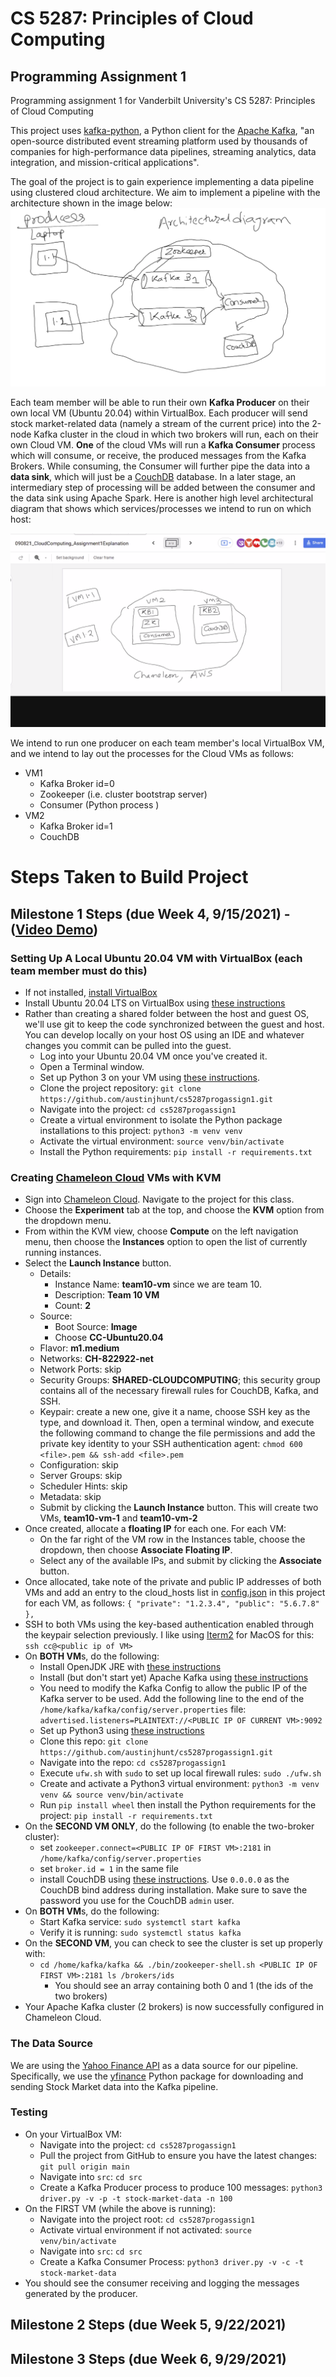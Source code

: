# CS 5287: Principles of Cloud Computing
## Programming Assignment 1
Programming assignment 1 for Vanderbilt University's CS 5287: Principles of Cloud Computing

This project uses [kafka-python](https://pypi.org/project/kafka-python/), a Python client for the [Apache Kafka](https://kafka.apache.org/), "an open-source distributed event streaming platform used by thousands of companies for high-performance data pipelines, streaming analytics, data integration, and mission-critical applications".

The goal of the project is to gain experience implementing a data pipeline using clustered cloud architecture. We aim to implement a pipeline with the architecture shown in the image below:
![Architectural Diagram of Data Pipeline](img/pipeline.png)

Each team member will be able to run their own **Kafka Producer** on their own local VM (Ubuntu 20.04) within VirtualBox. Each producer will send stock market-related data (namely a stream of the current price) into the 2-node Kafka cluster in the cloud in which two brokers will run, each on their own Cloud VM. **One** of the cloud VMs will run a **Kafka Consumer** process which will consume, or receive, the produced messages from the Kafka Brokers. While consuming, the Consumer will further pipe the data into a **data sink**, which will just be a [CouchDB](https://couchdb.apache.org/) database. In a later stage, an intermediary step of processing will be added between the consumer and the data sink using Apache Spark. Here is another high level architectural diagram that shows which services/processes we intend to run on which host:

![Process Map Architecture](img/processmap.png)

We intend to run one producer on each team member's local VirtualBox VM, and we intend to lay out the processes for the Cloud VMs as follows:

- VM1
  - Kafka Broker id=0
  - Zookeeper (i.e. cluster bootstrap server)
  - Consumer (Python process )
- VM2
  - Kafka Broker id=1
  - CouchDB
# Steps Taken to Build Project
## Milestone 1 Steps (due Week 4, 9/15/2021) - ([Video Demo](https://www.youtube.com/watch?v=TflXLZmG7cA))
### Setting Up A Local Ubuntu 20.04 VM with VirtualBox (each team member must do this)
- If not installed, [install VirtualBox](https://www.virtualbox.org/wiki/Downloads)
- Install Ubuntu 20.04 LTS on VirtualBox using [these instructions](https://fossbytes.com/how-to-install-ubuntu-20-04-lts-virtualbox-windows-mac-linux/)
- Rather than creating a shared folder between the host and guest OS, we'll use git to keep the code synchronized between the guest and host. You can develop locally on your host OS using an IDE and whatever changes you commit can be pulled into the guest.
  - Log into your Ubuntu 20.04 VM once you've created it.
  - Open a Terminal window.
  - Set up Python 3 on your VM using [these instructions](https://www.digitalocean.com/community/tutorials/how-to-install-python-3-and-set-up-a-programming-environment-on-an-ubuntu-20-04-server).
  - Clone the project repository: `git clone https://github.com/austinjhunt/cs5287progassign1.git`
  - Navigate into the project: `cd cs5287progassign1`
  - Create a virtual environment to isolate the Python package installations to this project: `python3 -m venv venv`
  - Activate the virtual environment: `source venv/bin/activate`
  - Install the Python requirements: `pip install -r requirements.txt`
### Creating [Chameleon Cloud](https://chameleoncloud.org) VMs with KVM
   - Sign into [Chameleon Cloud](https://chameleoncloud.org). Navigate to the project for this class.
   - Choose the **Experiment** tab at the top, and choose the **KVM** option from the dropdown menu.
   - From within the KVM view, choose **Compute** on the left navigation menu, then choose the **Instances** option to open the list of currently running instances.
   - Select the **Launch Instance** button.
     - Details:
       - Instance Name: **team10-vm** since we are team 10.
       - Description: **Team 10 VM**
       - Count: **2**
     - Source:
       - Boot Source: **Image**
       - Choose **CC-Ubuntu20.04**
     - Flavor: **m1.medium**
     - Networks: **CH-822922-net**
     - Network Ports: skip
     - Security Groups: **SHARED-CLOUDCOMPUTING**; this security group contains all of the necessary firewall rules for CouchDB, Kafka, and SSH.
     - Keypair: create a new one, give it a name, choose SSH key as the type, and download it. Then, open a terminal window, and execute the following command to change the file permissions and add the private key identity to your SSH authentication agent: ``` chmod 600 <file>.pem && ssh-add <file>.pem ```
     - Configuration: skip
     - Server Groups: skip
     - Scheduler Hints: skip
     - Metadata: skip
     - Submit by clicking the **Launch Instance** button. This will create two VMs, **team10-vm-1** and **team10-vm-2**
   - Once created, allocate a **floating IP** for each one. For each VM:
     - On the far right of the VM row in the Instances table, choose the dropdown, then choose **Associate Floating IP**.
     - Select any of the available IPs, and submit by clicking the **Associate** button.
   - Once allocated, take note of the private and public IP addresses of both VMs and add an entry to the cloud_hosts list in [config.json](src/config.json) in this project for each VM, as follows:
    ```
    {
      "private": "1.2.3.4",
      "public": "5.6.7.8"
    },
    ```
   - SSH to both VMs using the key-based authentication enabled through the keypair selection previously. I like using [Iterm2](https://iterm2.com/downloads/stable/latest) for MacOS for this: `ssh cc@<public ip of VM>`
   - On **BOTH VM**s, do the following:
     - Install OpenJDK JRE with [these instructions](https://ubuntu.com/tutorials/install-jre#2-installing-openjdk-jre)
     - Install (but don't start yet) Apache Kafka using [these instructions](https://www.digitalocean.com/community/tutorials/how-to-install-apache-kafka-on-ubuntu-20-04)
     - You need to modify the Kafka Config to allow the public IP of the Kafka server to be used. Add the following line to the end of the `/home/kafka/kafka/config/server.properties` file: `advertised.listeners=PLAINTEXT://<PUBLIC IP OF CURRENT VM>:9092`
     - Set up Python3 using [these instructions](https://www.digitalocean.com/community/tutorials/how-to-install-python-3-and-set-up-a-programming-environment-on-an-ubuntu-20-04-server)
     - Clone this repo: `git clone https://github.com/austinjhunt/cs5287progassign1.git`
     - Navigate into the repo: `cd cs5287progassign1`
     - Execute `ufw.sh` with `sudo` to set up local firewall rules: `sudo ./ufw.sh`
     - Create and activate a Python3 virtual environment: `python3 -m venv venv && source venv/bin/activate`
     - Run `pip install wheel` then install the Python requirements for the project: `pip install -r requirements.txt`
   - On the **SECOND VM ONLY**, do the following (to enable the two-broker cluster):
     - set `zookeeper.connect=<PUBLIC IP OF FIRST VM>:2181` in `/home/kafka/config/server.properties`
     - set `broker.id = 1` in the same file
     - install CouchDB using [these instructions](https://docs.couchdb.org/en/main/install/unix.html#enabling-the-apache-couchdb-package-repository). Use `0.0.0.0` as the CouchDB bind address during installation. Make sure to save the password you use for the CouchDB `admin` user.
   - On **BOTH VM**s, do the following:
     - Start Kafka service: `sudo systemctl start kafka`
     - Verify it is running: `sudo systemctl status kafka`
   - On the **SECOND VM**, you can check to see the cluster is set up properly with:
     - ```cd /home/kafka/kafka && ./bin/zookeeper-shell.sh <PUBLIC IP OF FIRST VM>:2181 ls /brokers/ids```
       - You should see an array containing both 0 and 1 (the ids of the two brokers)
  - Your Apache Kafka cluster (2 brokers) is now successfully configured in Chameleon Cloud.
### The Data Source
We are using the [Yahoo Finance API](https://finance.yahoo.com/quotes/API,Documentation/view/v1/) as a data source for our pipeline. Specifically, we use the [yfinance](https://pypi.org/project/yfinance/) Python package for downloading and sending Stock Market data into the Kafka pipeline.

### Testing
- On your VirtualBox VM:
  - Navigate into the project: `cd cs5287progassign1`
  - Pull the project from GitHub to ensure you have the latest changes: `git pull origin main`
  - Navigate into `src`: `cd src`
  - Create a Kafka Producer process to produce 100 messages: `python3 driver.py -v -p -t stock-market-data -n 100 `
- On the FIRST VM (while the above is running):
  - Navigate into the project root: `cd cs5287progassign1`
  - Activate virtual environment if not activated: `source venv/bin/activate`
  - Navigate into `src`: `cd src`
  - Create a Kafka Consumer Process: `python3 driver.py -v -c -t stock-market-data`
- You should see the consumer receiving and logging the messages generated by the producer.
## Milestone 2 Steps (due Week 5, 9/22/2021)

## Milestone 3 Steps (due Week 6, 9/29/2021)